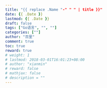 ```yaml
---
title: "{{ replace .Name "-" " " | title }}"
date: {{ .Date }}
lastmod: {{ .Date }}
draft: false
tags: ["Go语言", "", ""]
categories: [""]
author: "百里"
comment: true
toc: true
reward: true
# weight: 1
# lastmod: 2018-03-01T16:01:23+08:00
# author: "xianmin"
# reward: false
# mathjax: false
# description = ""
---
```


